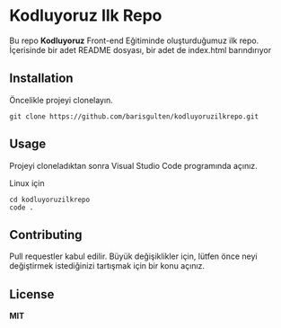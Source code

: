 # Kodluyoruz Ilk Repo

Bu repo **Kodluyoruz** Front-end Eğitiminde oluşturduğumuz ilk repo. İçerisinde bir adet README dosyası, bir adet de index.html barındırıyor


## Installation

Öncelikle projeyi clonelayın.

`git clone https://github.com/barisgulten/kodluyoruzilkrepo.git`


## Usage

Projeyi cloneladıktan sonra Visual Studio Code programında açınız. 

Linux için

```linux
cd kodluyoruzilkrepo
code .
```

## Contributing

Pull requestler kabul edilir. Büyük değişiklikler için, lütfen önce neyi değiştirmek istediğinizi tartışmak için bir konu açınız.


## License



**MIT**

